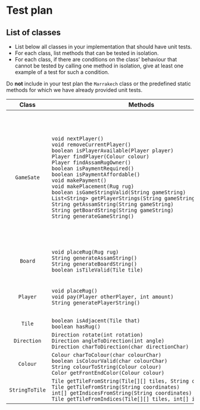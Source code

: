 # Test plan

## List of classes

* List below all classes in your implementation that should have unit tests.
* For each class, list methods that can be tested in isolation.
* For each class, if there are conditions on the class' behaviour that cannot
  be tested by calling one method in isolation, give at least one example of
  a test for such a condition.

Do **not** include in your test plan the `Marrakech` class or the predefined
static methods for which we have already provided unit tests.

|     Class      | &nbsp;&nbsp;&nbsp;&nbsp;&nbsp;&nbsp;&nbsp;&nbsp;&nbsp;&nbsp;&nbsp;&nbsp;&nbsp;&nbsp;&nbsp;&nbsp;&nbsp;&nbsp;&nbsp;&nbsp;&nbsp;&nbsp;&nbsp;&nbsp;&nbsp;&nbsp;&nbsp;&nbsp;&nbsp;&nbsp;&nbsp;&nbsp;&nbsp;&nbsp;&nbsp;&nbsp;&nbsp;&nbsp;&nbsp;&nbsp;&nbsp;&nbsp;&nbsp;&nbsp;&nbsp;&nbsp;&nbsp;&nbsp;Methods&nbsp;&nbsp;&nbsp;&nbsp;&nbsp;&nbsp;&nbsp;&nbsp;&nbsp;&nbsp;&nbsp;&nbsp;&nbsp;&nbsp;&nbsp;&nbsp;&nbsp;&nbsp;&nbsp;&nbsp;&nbsp;&nbsp;&nbsp;&nbsp;&nbsp;&nbsp;&nbsp;&nbsp;&nbsp;&nbsp;&nbsp;&nbsp;&nbsp;&nbsp;&nbsp;&nbsp;&nbsp;&nbsp;&nbsp;&nbsp;&nbsp;&nbsp;&nbsp;&nbsp;&nbsp;&nbsp;&nbsp;&nbsp; | Class Behaviour Tests                                                                                                                                                                                                                                                                                                                                                                                                                                                                                                                                                                                                                                                                         |
|:--------------:|:--------------------------------------------------------------------------------------------------------------------------------------------------------------------------------------------------------------------------------------------------------------------------------------------------------------------------------------------------------------------------------------------------------------------------------------------------------------------------------------------------------------------------------------------------------------------------------------------------------|:----------------------------------------------------------------------------------------------------------------------------------------------------------------------------------------------------------------------------------------------------------------------------------------------------------------------------------------------------------------------------------------------------------------------------------------------------------------------------------------------------------------------------------------------------------------------------------------------------------------------------------------------------------------------------------------------|
|   `GameSate`   | `void nextPlayer()`<br/>`void removeCurrentPlayer()`<br/>`boolean isPlayerAvailable(Player player)`<br/>`Player findPlayer(Colour colour)`<br/>`Player findAssamRugOwner()`<br/>`boolean isPaymentRequired()`<br/>`boolean isPaymentAffordable()`<br/>`void makePayment()`<br/>`void makePlacement(Rug rug)`<br/>`boolean isGameStringValid(String gameString)`<br/>`List<String> getPlayerStrings(String gameString)`<br/>`String getAssamString(String gameString)`<br/>`String getBoardString(String gameString)`<br/>`String generateGameString()`                                                  | 1. After calling `nextPlayer()`, `getCurrentPlayer()` returns the next player in the game.<br/>2. After calling `removeCurrentPlayer()`, `isPlayerAvailable(...)` no longer returns true for that removed player.<br/>3. After calling `makePayment()`, `getDirhams()` returns appropriate value for each player involved, and if the current player could not afford to pay the full amount, the current player is removed from the game, and `isPlayerAvailable(...)` returns false for that player.<br/>4. After calling `makePlacement(...)`, `getboard().getPlacedRugs()` returns a list with that rug as its last item, and `getCurrentPlayer().getNumOfUnplacedRugs()` decreases by 1. |
|    `Board`     | `void placeRug(Rug rug)`<br/>`String generateAssamString()`<br/>`String generateBoardString()`<br/>`boolean isTileValid(Tile tile)`                                                                                                                                                                                                                                                                                                                                                                                                                                                                     | 1. After calling `placeRug(...)`, `getPlacedRugs()` returns a list with that rug as its last item, and `getTopRug()` for the tiles involved returns that rug.                                                                                                                                                                                                                                                                                                                                                                                                                                                                                                                                 |
|    `Player`    | `void placeRug()`<br/>`void pay(Player otherPlayer, int amount)`<br/>`String generatePlayerString()`                                                                                                                                                                                                                                                                                                                                                                                                                                                                                                    | 1. After calling `placeRug()`, `getNumOfUnplacedRugs()` decreases by 1.<br/>2. After calling `pay(...)`, `getDirhams()` returns appropriate value for each player involved.                                                                                                                                                                                                                                                                                                                                                                                                                                                                                                                   |
|     `Tile`     | `boolean isAdjacent(Tile that)`<br/>`boolean hasRug()`                                                                                                                                                                                                                                                                                                                                                                                                                                                                                                                                                  |                                                                                                                                                                                                                                                                                                                                                                                                                                                                                                                                                                                                                                                                                               |
|  `Direction`   | `Direction rotate(int rotation)`<br/>`Direction angleToDirection(int angle)`<br/>`Direction charToDirection(char directionChar)`                                                                                                                                                                                                                                                                                                                                                                                                                                                                        |                                                                                                                                                                                                                                                                                                                                                                                                                                                                                                                                                                                                                                                                                               |
|    `Colour`    | `Colour charToColour(char colourChar)`<br/>`boolean isColourValid(char colourChar)`<br/>`String colourToString(Colour colour)`<br/>`Color getFrontEndColor(Colour colour)`                                                                                                                                                                                                                                                                                                                                                                                                                              |                                                                                                                                                                                                                                                                                                                                                                                                                                                                                                                                                                                                                                                                                               |
| `StringToTile` | `Tile getTileFromString(Tile[][] tiles, String coordinates)`<br/>`Tile getTileFromString(String coordinates)`<br/>`int[] getIndicesFromString(String coordinates)`<br/>`Tile getTileFromIndices(Tile[][] tiles, int[] indices)`                                                                                                                                                                                                                                                                                                                                                                         |                                                                                                                                                                                                                                                                                                                                                                                                                                                                                                                                                                                                                                                                                               |